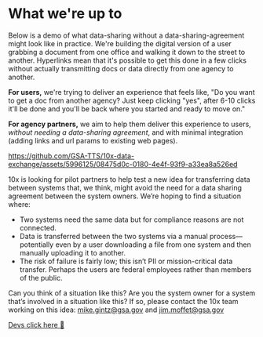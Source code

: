 # What we're up to

Below is a demo of what data-sharing without a data-sharing-agreement might look like in practice. We're building the digital version of a user grabbing a document from one office and walking it down to the street to another. Hyperlinks mean that it's possible to get this done in a few clicks without actually transmitting docs or data directly from one agency to another.

**For users,** we're trying to deliver an experience that feels like, "Do you want to get a doc from another agency? Just keep clicking "yes", after 6-10 clicks it'll be done and you'll be back where you started and ready to move on." 

**For agency partners,** we aim to help them deliver this experience to users, *without needing a data-sharing agreement*, and with minimal integration (adding links and url params to existing web pages).

https://github.com/GSA-TTS/10x-data-exchange/assets/5996125/08475d0c-0180-4e4f-93f9-a33ea8a526ed

10x is looking for pilot partners to help test a new idea for transferring data between systems that, we think, might avoid the need for a data sharing agreement between the system owners. We’re hoping to find a situation where:
- Two systems need the same data but for compliance reasons are not connected.
- Data is transferred between the two systems via a manual process—potentially even by a user downloading a file from one system and then manually uploading it to another.
- The risk of failure is fairly low; this isn’t PII or mission-critical data transfer. Perhaps the users are federal employees rather than members of the public.

Can you think of a situation like this? Are you the system owner for a system that’s involved in a situation like this? If so, please contact the 10x team working on this idea: mike.gintz@gsa.gov and jim.moffet@gsa.gov

[Devs click here 🚀](https://github.com/GSA-TTS/10x-data-exchange/blob/main/DEV_SETUP.md)
